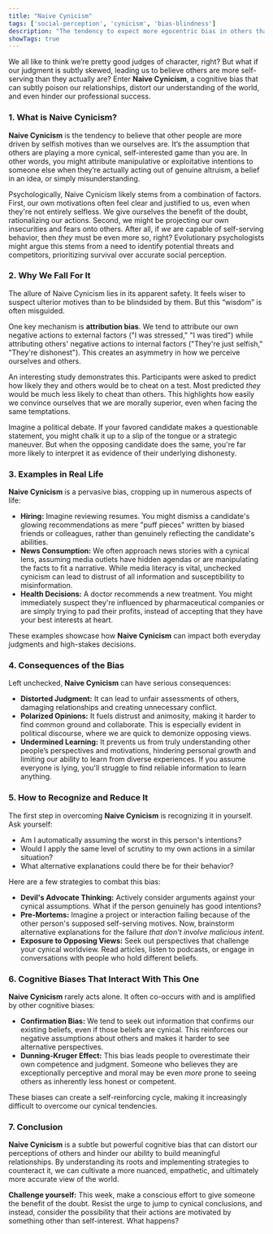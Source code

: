 ```yaml
---
title: "Naive Cynicism"
tags: ['social-perception', 'cynicism', 'bias-blindness']
description: "The tendency to expect more egocentric bias in others than in oneself."
showTags: true
---
```



We all like to think we’re pretty good judges of character, right? But what if our judgment is subtly skewed, leading us to believe others are more self-serving than they actually are? Enter **Naive Cynicism**, a cognitive bias that can subtly poison our relationships, distort our understanding of the world, and even hinder our professional success.

### 1. What is Naive Cynicism?

**Naive Cynicism** is the tendency to believe that other people are more driven by selfish motives than we ourselves are. It’s the assumption that others are playing a more cynical, self-interested game than you are. In other words, you might attribute manipulative or exploitative intentions to someone else when they’re actually acting out of genuine altruism, a belief in an idea, or simply misunderstanding.

Psychologically, Naive Cynicism likely stems from a combination of factors. First, our own motivations often feel clear and justified to us, even when they're not entirely selfless. We give ourselves the benefit of the doubt, rationalizing our actions. Second, we might be projecting our own insecurities and fears onto others. After all, if *we* are capable of self-serving behavior, then *they* must be even more so, right? Evolutionary psychologists might argue this stems from a need to identify potential threats and competitors, prioritizing survival over accurate social perception.

### 2. Why We Fall For It

The allure of Naive Cynicism lies in its apparent safety. It feels wiser to suspect ulterior motives than to be blindsided by them. But this “wisdom” is often misguided.

One key mechanism is **attribution bias**. We tend to attribute our own negative actions to external factors ("I was stressed," "I was tired") while attributing others' negative actions to internal factors ("They're just selfish," "They're dishonest"). This creates an asymmetry in how we perceive ourselves and others.

An interesting study demonstrates this. Participants were asked to predict how likely they and others would be to cheat on a test. Most predicted *they* would be much less likely to cheat than others. This highlights how easily we convince ourselves that we are morally superior, even when facing the same temptations.

Imagine a political debate. If your favored candidate makes a questionable statement, you might chalk it up to a slip of the tongue or a strategic maneuver. But when the opposing candidate does the same, you're far more likely to interpret it as evidence of their underlying dishonesty.

### 3. Examples in Real Life

**Naive Cynicism** is a pervasive bias, cropping up in numerous aspects of life:

*   **Hiring:** Imagine reviewing resumes. You might dismiss a candidate's glowing recommendations as mere "puff pieces" written by biased friends or colleagues, rather than genuinely reflecting the candidate's abilities.
*   **News Consumption:** We often approach news stories with a cynical lens, assuming media outlets have hidden agendas or are manipulating the facts to fit a narrative. While media literacy is vital, unchecked cynicism can lead to distrust of all information and susceptibility to misinformation.
*   **Health Decisions:** A doctor recommends a new treatment. You might immediately suspect they're influenced by pharmaceutical companies or are simply trying to pad their profits, instead of accepting that they have your best interests at heart.

These examples showcase how **Naive Cynicism** can impact both everyday judgments and high-stakes decisions.

### 4. Consequences of the Bias

Left unchecked, **Naive Cynicism** can have serious consequences:

*   **Distorted Judgment:** It can lead to unfair assessments of others, damaging relationships and creating unnecessary conflict.
*   **Polarized Opinions:** It fuels distrust and animosity, making it harder to find common ground and collaborate. This is especially evident in political discourse, where we are quick to demonize opposing views.
*   **Undermined Learning:** It prevents us from truly understanding other people’s perspectives and motivations, hindering personal growth and limiting our ability to learn from diverse experiences. If you assume everyone is lying, you'll struggle to find reliable information to learn anything.

### 5. How to Recognize and Reduce It

The first step in overcoming **Naive Cynicism** is recognizing it in yourself. Ask yourself:

*   Am I automatically assuming the worst in this person's intentions?
*   Would I apply the same level of scrutiny to my own actions in a similar situation?
*   What alternative explanations could there be for their behavior?

Here are a few strategies to combat this bias:

*   **Devil's Advocate Thinking:** Actively consider arguments against your cynical assumptions. What if the person genuinely has good intentions?
*   **Pre-Mortems:** Imagine a project or interaction failing because of the other person's supposed self-serving motives. Now, brainstorm alternative explanations for the failure *that don't involve malicious intent*.
*   **Exposure to Opposing Views:** Seek out perspectives that challenge your cynical worldview. Read articles, listen to podcasts, or engage in conversations with people who hold different beliefs.

### 6. Cognitive Biases That Interact With This One

**Naive Cynicism** rarely acts alone. It often co-occurs with and is amplified by other cognitive biases:

*   **Confirmation Bias:** We tend to seek out information that confirms our existing beliefs, even if those beliefs are cynical. This reinforces our negative assumptions about others and makes it harder to see alternative perspectives.
*   **Dunning-Kruger Effect:** This bias leads people to overestimate their own competence and judgment. Someone who believes they are exceptionally perceptive and moral may be even *more* prone to seeing others as inherently less honest or competent.

These biases can create a self-reinforcing cycle, making it increasingly difficult to overcome our cynical tendencies.

### 7. Conclusion

**Naive Cynicism** is a subtle but powerful cognitive bias that can distort our perceptions of others and hinder our ability to build meaningful relationships. By understanding its roots and implementing strategies to counteract it, we can cultivate a more nuanced, empathetic, and ultimately more accurate view of the world.

**Challenge yourself:** This week, make a conscious effort to give someone the benefit of the doubt. Resist the urge to jump to cynical conclusions, and instead, consider the possibility that their actions are motivated by something other than self-interest. What happens?

